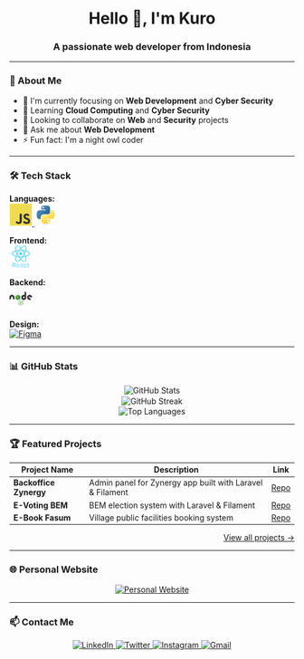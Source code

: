 <h1 align="center">Hello 👋, I'm Kuro</h1>
<h3 align="center">A passionate web developer from Indonesia</h3>

---

### 🚀 About Me

- 🔭 I'm currently focusing on **Web Development** and **Cyber Security**
- 🌱 Learning **Cloud Computing** and **Cyber Security**
- 👯 Looking to collaborate on **Web** and **Security** projects
- 💬 Ask me about **Web Development**
- ⚡ Fun fact: I'm a night owl coder

---

### 🛠️ Tech Stack

<p align="left">
  <strong>Languages:</strong><br>
  <a href="https://developer.mozilla.org/en-US/docs/Web/JavaScript" target="_blank">
    <img src="https://raw.githubusercontent.com/devicons/devicon/master/icons/javascript/javascript-original.svg" alt="JavaScript" width="40" height="40"/>
  </a>
  <a href="https://www.python.org" target="_blank">
    <img src="https://raw.githubusercontent.com/devicons/devicon/master/icons/python/python-original.svg" alt="Python" width="40" height="40"/>
  </a>
  
  <strong>Frontend:</strong><br>
  <a href="https://reactjs.org/" target="_blank">
    <img src="https://raw.githubusercontent.com/devicons/devicon/master/icons/react/react-original-wordmark.svg" alt="React" width="40" height="40"/>
  </a>
  
  <strong>Backend:</strong><br>
  <a href="https://nodejs.org" target="_blank">
    <img src="https://raw.githubusercontent.com/devicons/devicon/master/icons/nodejs/nodejs-original-wordmark.svg" alt="Node.js" width="40" height="40"/>
  </a>
  
  <strong>Design:</strong><br>
  <a href="https://www.figma.com/" target="_blank">
    <img src="https://www.vectorlogo.zone/logos/figma/figma-icon.svg" alt="Figma" width="40" height="40"/>
  </a>
</p>

---

### 📊 GitHub Stats

<p align="center">
  <img align="center" src="https://github-readme-stats.vercel.app/api?username=KuroXSub&show_icons=true&locale=en&theme=tokyonight" alt="GitHub Stats" />
  <br>
  <img align="center" src="https://github-readme-streak-stats.herokuapp.com/?user=KuroXSub&theme=tokyonight" alt="GitHub Streak" />
  <br>
  <img align="center" src="https://github-readme-stats.vercel.app/api/top-langs?username=KuroXSub&layout=compact&langs_count=7&theme=tokyonight" alt="Top Languages" />
</p>

---

### 🏆 Featured Projects

| Project Name       | Description                          | Link |
|--------------------|--------------------------------------|------|
| **Backoffice Zynergy** | Admin panel for Zynergy app built with Laravel & Filament | [Repo](https://github.com/KuroXSub/filament-zynergy) |
| **E-Voting BEM** | BEM election system with Laravel & Filament | [Repo](https://github.com/KuroXSub/e-voting-bem-sa) |
| **E-Book Fasum** | Village public facilities booking system | [Repo](https://github.com/KuroXSub/booking-fasum) |

<p align="right"><a href="https://github.com/KuroXSub?tab=repositories">View all projects →</a></p>

---

### 🌐 Personal Website

<p align="center">
  <a href="https://yourwebsite.com" target="_blank">
    <img src="https://img.shields.io/badge/Website-000000?style=for-the-badge&logo=About.me&logoColor=white" alt="Personal Website"/>
  </a>
</p>

---

### 📫 Contact Me

<p align="center">
  <a href="https://linkedin.com/in/yourprofile" target="_blank">
    <img src="https://img.shields.io/badge/LinkedIn-0077B5?style=for-the-badge&logo=linkedin&logoColor=white" alt="LinkedIn"/>
  </a>
  <a href="https://twitter.com/yourhandle" target="_blank">
    <img src="https://img.shields.io/badge/Twitter-1DA1F2?style=for-the-badge&logo=twitter&logoColor=white" alt="Twitter"/>
  </a>
  <a href="https://instagram.com/yourhandle" target="_blank">
    <img src="https://img.shields.io/badge/Instagram-E4405F?style=for-the-badge&logo=instagram&logoColor=white" alt="Instagram"/>
  </a>
  <a href="mailto:youremail@example.com">
    <img src="https://img.shields.io/badge/Gmail-D14836?style=for-the-badge&logo=gmail&logoColor=white" alt="Gmail"/>
  </a>
</p>